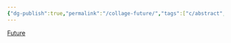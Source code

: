 ```yaml
---
{"dg-publish":true,"permalink":"/collage-future/","tags":["c/abstract","c/paint-collage","c/green","c/yellow"],"created":"2024-01-05T09:20:14.046-05:00","updated":"2024-01-05T09:20:54.222-05:00"}
---
```



[Future](https://www.instagram.com/p/CbgTGVHuYM3/)
